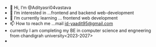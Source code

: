 - 👋 Hi, I’m @Adityasri04vastava
- 👀 I’m interested in ...frontend and backend web-development
- 🌱 I’m currently learning ... frontend web development
- 📫 How to reach me ...mail id-yaadit95@gmail.com
- currently I am completing my BE in computer science and engneering from chandigrah university<2023-2027>
- 
